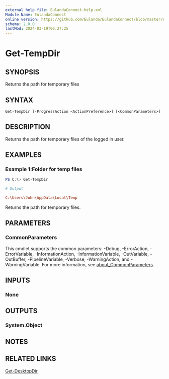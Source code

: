 ```yaml
---
external help file: EulandaConnect-help.xml
Module Name: EulandaConnect
online version: https://github.com/Eulanda/EulandaConnect/blob/master/docs/Get-TempDir.md
schema: 2.0.0
lastMod: 2024-03-19T06:27:25
---
```


# Get-TempDir

## SYNOPSIS
Returns the path for temporary files

## SYNTAX

```
Get-TempDir [-ProgressAction <ActionPreference>] [<CommonParameters>]
```

## DESCRIPTION
Returns the path for temporary files of the logged in user.

## EXAMPLES

### Example 1:Folder for temp files
```powershell
PS C:\> Get-TempDir
```

```ini
# Output

C:\Users\John\AppData\Local\Temp
```

Returns the path for temporary files.

## PARAMETERS


### CommonParameters
This cmdlet supports the common parameters: -Debug, -ErrorAction, -ErrorVariable, -InformationAction, -InformationVariable, -OutVariable, -OutBuffer, -PipelineVariable, -Verbose, -WarningAction, and -WarningVariable. For more information, see [about_CommonParameters](http://go.microsoft.com/fwlink/?LinkID=113216).

## INPUTS

### None

## OUTPUTS

### System.Object
## NOTES

## RELATED LINKS

[Get-DesktopDir](../functions/Get-DesktopDir.md)






